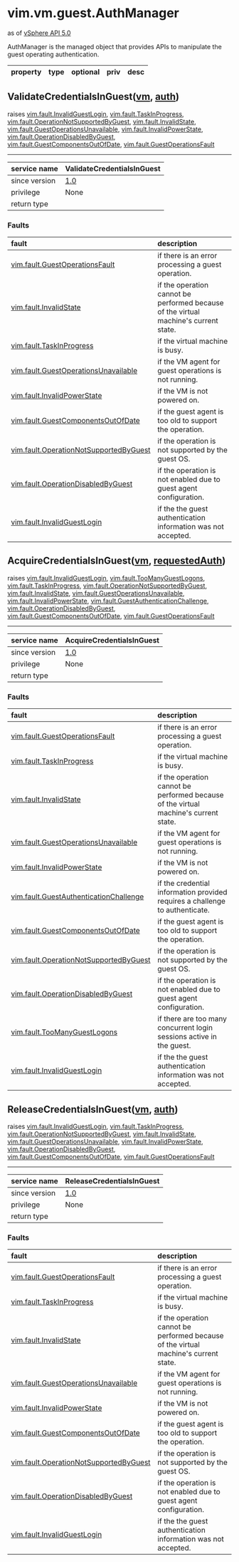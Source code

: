 vim.vm.guest.AuthManager
========================
as of [vSphere API 5.0](vim.version.md#vim.version.version7)


AuthManager is the managed object that provides APIs  to manipulate the guest operating authentication.

| property | type | optional | priv | desc |
|:---------|:-----|:---------|:-----|:-----|


ValidateCredentialsInGuest([vm](vim.VirtualMachine.md "vim.VirtualMachine"), [auth](vim.vm.guest.GuestAuthentication.md "vim.vm.guest.GuestAuthentication"))
------------------------------------------------------------------------------------------------------------------------------------------------------------
 raises [vim.fault.InvalidGuestLogin](vim.fault.InvalidGuestLogin.md "vim.fault.InvalidGuestLogin"), [vim.fault.TaskInProgress](vim.fault.TaskInProgress.md "vim.fault.TaskInProgress"), [vim.fault.OperationNotSupportedByGuest](vim.fault.OperationNotSupportedByGuest.md "vim.fault.OperationNotSupportedByGuest"), [vim.fault.InvalidState](vim.fault.InvalidState.md "vim.fault.InvalidState"), [vim.fault.GuestOperationsUnavailable](vim.fault.GuestOperationsUnavailable.md "vim.fault.GuestOperationsUnavailable"), [vim.fault.InvalidPowerState](vim.fault.InvalidPowerState.md "vim.fault.InvalidPowerState"), [vim.fault.OperationDisabledByGuest](vim.fault.OperationDisabledByGuest.md "vim.fault.OperationDisabledByGuest"), [vim.fault.GuestComponentsOutOfDate](vim.fault.GuestComponentsOutOfDate.md "vim.fault.GuestComponentsOutOfDate"), [vim.fault.GuestOperationsFault](vim.fault.GuestOperationsFault.md "vim.fault.GuestOperationsFault")

---
| service name | ValidateCredentialsInGuest |
|:--|:--|
| since version | [1.0](vim.version.md#vim.version.version7) |
| privilege    | None |
| return type |  |
### Faults
| fault | description |
|:------|:------------|
| [vim.fault.GuestOperationsFault](vim.fault.GuestOperationsFault.md "vim.fault.GuestOperationsFault") | if there is an error processing a guest     operation. |
| [vim.fault.InvalidState](vim.fault.InvalidState.md "vim.fault.InvalidState") | if the operation cannot be performed because of the      virtual machine's current state. |
| [vim.fault.TaskInProgress](vim.fault.TaskInProgress.md "vim.fault.TaskInProgress") | if the virtual machine is busy. |
| [vim.fault.GuestOperationsUnavailable](vim.fault.GuestOperationsUnavailable.md "vim.fault.GuestOperationsUnavailable") | if the VM agent for guest operations     is not running. |
| [vim.fault.InvalidPowerState](vim.fault.InvalidPowerState.md "vim.fault.InvalidPowerState") | if the VM is not powered on. |
| [vim.fault.GuestComponentsOutOfDate](vim.fault.GuestComponentsOutOfDate.md "vim.fault.GuestComponentsOutOfDate") | if the guest agent is too old to support     the operation. |
| [vim.fault.OperationNotSupportedByGuest](vim.fault.OperationNotSupportedByGuest.md "vim.fault.OperationNotSupportedByGuest") | if the operation is not supported by     the guest OS. |
| [vim.fault.OperationDisabledByGuest](vim.fault.OperationDisabledByGuest.md "vim.fault.OperationDisabledByGuest") | if the operation is not enabled due to     guest agent configuration. |
| [vim.fault.InvalidGuestLogin](vim.fault.InvalidGuestLogin.md "vim.fault.InvalidGuestLogin") | if the the guest authentication information     was not accepted. |




AcquireCredentialsInGuest([vm](vim.VirtualMachine.md "vim.VirtualMachine"), [requestedAuth](vim.vm.guest.GuestAuthentication.md "vim.vm.guest.GuestAuthentication"))
--------------------------------------------------------------------------------------------------------------------------------------------------------------------
 raises [vim.fault.InvalidGuestLogin](vim.fault.InvalidGuestLogin.md "vim.fault.InvalidGuestLogin"), [vim.fault.TooManyGuestLogons](vim.fault.TooManyGuestLogons.md "vim.fault.TooManyGuestLogons"), [vim.fault.TaskInProgress](vim.fault.TaskInProgress.md "vim.fault.TaskInProgress"), [vim.fault.OperationNotSupportedByGuest](vim.fault.OperationNotSupportedByGuest.md "vim.fault.OperationNotSupportedByGuest"), [vim.fault.InvalidState](vim.fault.InvalidState.md "vim.fault.InvalidState"), [vim.fault.GuestOperationsUnavailable](vim.fault.GuestOperationsUnavailable.md "vim.fault.GuestOperationsUnavailable"), [vim.fault.InvalidPowerState](vim.fault.InvalidPowerState.md "vim.fault.InvalidPowerState"), [vim.fault.GuestAuthenticationChallenge](vim.fault.GuestAuthenticationChallenge.md "vim.fault.GuestAuthenticationChallenge"), [vim.fault.OperationDisabledByGuest](vim.fault.OperationDisabledByGuest.md "vim.fault.OperationDisabledByGuest"), [vim.fault.GuestComponentsOutOfDate](vim.fault.GuestComponentsOutOfDate.md "vim.fault.GuestComponentsOutOfDate"), [vim.fault.GuestOperationsFault](vim.fault.GuestOperationsFault.md "vim.fault.GuestOperationsFault")

---
| service name | AcquireCredentialsInGuest |
|:--|:--|
| since version | [1.0](vim.version.md#vim.version.version7) |
| privilege    | None |
| return type |  |
### Faults
| fault | description |
|:------|:------------|
| [vim.fault.GuestOperationsFault](vim.fault.GuestOperationsFault.md "vim.fault.GuestOperationsFault") | if there is an error processing a guest     operation. |
| [vim.fault.TaskInProgress](vim.fault.TaskInProgress.md "vim.fault.TaskInProgress") | if the virtual machine is busy. |
| [vim.fault.InvalidState](vim.fault.InvalidState.md "vim.fault.InvalidState") | if the operation cannot be performed because of the      virtual machine's current state. |
| [vim.fault.GuestOperationsUnavailable](vim.fault.GuestOperationsUnavailable.md "vim.fault.GuestOperationsUnavailable") | if the VM agent for guest operations     is not running. |
| [vim.fault.InvalidPowerState](vim.fault.InvalidPowerState.md "vim.fault.InvalidPowerState") | if the VM is not powered on. |
| [vim.fault.GuestAuthenticationChallenge](vim.fault.GuestAuthenticationChallenge.md "vim.fault.GuestAuthenticationChallenge") | if the credential information     provided requires a challenge to authenticate. |
| [vim.fault.GuestComponentsOutOfDate](vim.fault.GuestComponentsOutOfDate.md "vim.fault.GuestComponentsOutOfDate") | if the guest agent is too old to     support the operation. |
| [vim.fault.OperationNotSupportedByGuest](vim.fault.OperationNotSupportedByGuest.md "vim.fault.OperationNotSupportedByGuest") | if the operation is not supported     by the guest OS. |
| [vim.fault.OperationDisabledByGuest](vim.fault.OperationDisabledByGuest.md "vim.fault.OperationDisabledByGuest") | if the operation is not enabled due     to guest agent configuration. |
| [vim.fault.TooManyGuestLogons](vim.fault.TooManyGuestLogons.md "vim.fault.TooManyGuestLogons") | if there are too many concurrent login     sessions active in the guest. |
| [vim.fault.InvalidGuestLogin](vim.fault.InvalidGuestLogin.md "vim.fault.InvalidGuestLogin") | if the the guest authentication information     was not accepted. |




ReleaseCredentialsInGuest([vm](vim.VirtualMachine.md "vim.VirtualMachine"), [auth](vim.vm.guest.GuestAuthentication.md "vim.vm.guest.GuestAuthentication"))
-----------------------------------------------------------------------------------------------------------------------------------------------------------
 raises [vim.fault.InvalidGuestLogin](vim.fault.InvalidGuestLogin.md "vim.fault.InvalidGuestLogin"), [vim.fault.TaskInProgress](vim.fault.TaskInProgress.md "vim.fault.TaskInProgress"), [vim.fault.OperationNotSupportedByGuest](vim.fault.OperationNotSupportedByGuest.md "vim.fault.OperationNotSupportedByGuest"), [vim.fault.InvalidState](vim.fault.InvalidState.md "vim.fault.InvalidState"), [vim.fault.GuestOperationsUnavailable](vim.fault.GuestOperationsUnavailable.md "vim.fault.GuestOperationsUnavailable"), [vim.fault.InvalidPowerState](vim.fault.InvalidPowerState.md "vim.fault.InvalidPowerState"), [vim.fault.OperationDisabledByGuest](vim.fault.OperationDisabledByGuest.md "vim.fault.OperationDisabledByGuest"), [vim.fault.GuestComponentsOutOfDate](vim.fault.GuestComponentsOutOfDate.md "vim.fault.GuestComponentsOutOfDate"), [vim.fault.GuestOperationsFault](vim.fault.GuestOperationsFault.md "vim.fault.GuestOperationsFault")

---
| service name | ReleaseCredentialsInGuest |
|:--|:--|
| since version | [1.0](vim.version.md#vim.version.version7) |
| privilege    | None |
| return type |  |
### Faults
| fault | description |
|:------|:------------|
| [vim.fault.GuestOperationsFault](vim.fault.GuestOperationsFault.md "vim.fault.GuestOperationsFault") | if there is an error processing a guest     operation. |
| [vim.fault.TaskInProgress](vim.fault.TaskInProgress.md "vim.fault.TaskInProgress") | if the virtual machine is busy. |
| [vim.fault.InvalidState](vim.fault.InvalidState.md "vim.fault.InvalidState") | if the operation cannot be performed because of the      virtual machine's current state. |
| [vim.fault.GuestOperationsUnavailable](vim.fault.GuestOperationsUnavailable.md "vim.fault.GuestOperationsUnavailable") | if the VM agent for guest operations     is not running. |
| [vim.fault.InvalidPowerState](vim.fault.InvalidPowerState.md "vim.fault.InvalidPowerState") | if the VM is not powered on. |
| [vim.fault.GuestComponentsOutOfDate](vim.fault.GuestComponentsOutOfDate.md "vim.fault.GuestComponentsOutOfDate") | if the guest agent is too old to     support the operation. |
| [vim.fault.OperationNotSupportedByGuest](vim.fault.OperationNotSupportedByGuest.md "vim.fault.OperationNotSupportedByGuest") | if the operation is not supported     by the guest OS. |
| [vim.fault.OperationDisabledByGuest](vim.fault.OperationDisabledByGuest.md "vim.fault.OperationDisabledByGuest") | if the operation is not enabled due     to guest agent configuration. |
| [vim.fault.InvalidGuestLogin](vim.fault.InvalidGuestLogin.md "vim.fault.InvalidGuestLogin") | if the the guest authentication information     was not accepted. |




